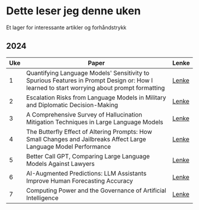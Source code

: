# Dette leser jeg denne uken

Et lager for interessante artikler og forhåndstrykk

## 2024

| **Uke** |  **Paper** | **Lenke** |
| ------------- | ------------- | ------------- |
| 1 | Quantifying Language Models' Sensitivity to Spurious Features in Prompt Design or: How I learned to start worrying about prompt formatting |[Lenke](http://arxiv.org/abs/2310.11324) |
| 2 | Escalation Risks from Language Models in Military and Diplomatic Decision-Making |[Lenke](http://arxiv.org/abs/2401.03408) |
| 3 | A Comprehensive Survey of Hallucination Mitigation Techniques in Large Language Models |[Lenke](http://arxiv.org/abs/2401.01313) |
| 4 | The Butterfly Effect of Altering Prompts: How Small Changes and Jailbreaks Affect Large Language Model Performance |[Lenke](http://arxiv.org/abs/2401.03729) |
| 5 | Better Call GPT, Comparing Large Language Models Against Lawyers |[Lenke](http://arxiv.org/abs/2401.16212) |
| 6 | AI-Augmented Predictions: LLM Assistants Improve Human Forecasting Accuracy |[Lenke](http://arxiv.org/abs/2402.07862) |
| 7 | Computing Power and the Governance of Artificial Intelligence |[Lenke](http://arxiv.org/abs/2402.08797) |